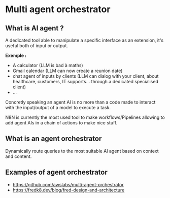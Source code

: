 # Multi agent orchestrator

## What is AI agent ?

A dedicated tool able to manipulate a specific interface as an extension, it's useful both of input or output.

**Exemple :**
 * A calculator (LLM is bad à maths)
 * Gmail calendar (LLM can now create a reunion date)
 * chat agent of inputs by clients (LLM can dialog with your client, about healthcare, customers, IT supports... through a dedicated specialised client)
 * ...

Concretly speaking an agent AI is no more than a code made to interact with the input/output of a model to execute a task.

N8N is currently the most used tool to make workflows/Pipelines allowing to add agent AIs in a chain of actions to make nice stuff.

## What is an agent orchestrator

Dynamically route queries to the most suitable AI agent based on context and content.


## Examples of agent orchestrator

 * https://github.com/awslabs/multi-agent-orchestrator
 * https://fredk8.dev/blog/fred-design-and-architecture
